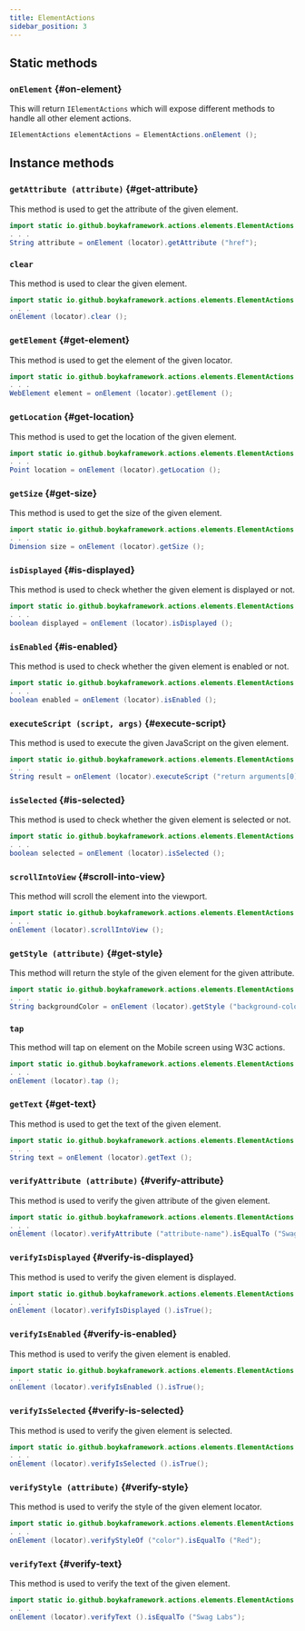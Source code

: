 ```yaml
---
title: ElementActions
sidebar_position: 3
---
```


## Static methods

### `onElement` {#on-element}

This will return `IElementActions` which will expose different methods to handle all other element actions.

```java
IElementActions elementActions = ElementActions.onElement ();
```

## Instance methods

### `getAttribute (attribute)` {#get-attribute}

This method is used to get the attribute of the given element.

```java
import static io.github.boykaframework.actions.elements.ElementActions.onElement;
. . .
String attribute = onElement (locator).getAttribute ("href");
```

### `clear`

This method is used to clear the given element.

```java
import static io.github.boykaframework.actions.elements.ElementActions.onElement;
. . .
onElement (locator).clear ();
```

### `getElement` {#get-element}

This method is used to get the element of the given locator.

```java
import static io.github.boykaframework.actions.elements.ElementActions.onElement;
. . .
WebElement element = onElement (locator).getElement ();
```

### `getLocation` {#get-location}

This method is used to get the location of the given element.

```java
import static io.github.boykaframework.actions.elements.ElementActions.onElement;
. . .
Point location = onElement (locator).getLocation ();
```

### `getSize` {#get-size}

This method is used to get the size of the given element.

```java
import static io.github.boykaframework.actions.elements.ElementActions.onElement;
. . .
Dimension size = onElement (locator).getSize ();
```

### `isDisplayed` {#is-displayed}

This method is used to check whether the given element is displayed or not.

```java
import static io.github.boykaframework.actions.elements.ElementActions.onElement;
. . .
boolean displayed = onElement (locator).isDisplayed ();
```

### `isEnabled` {#is-enabled}

This method is used to check whether the given element is enabled or not.

```java
import static io.github.boykaframework.actions.elements.ElementActions.onElement;
. . .
boolean enabled = onElement (locator).isEnabled ();
```

### `executeScript (script, args)` {#execute-script}

This method is used to execute the given JavaScript on the given element.

```java
import static io.github.boykaframework.actions.elements.ElementActions.onElement;
. . .
String result = onElement (locator).executeScript ("return arguments[0].innerHTML");
```

### `isSelected` {#is-selected}

This method is used to check whether the given element is selected or not.

```java
import static io.github.boykaframework.actions.elements.ElementActions.onElement;
. . .
boolean selected = onElement (locator).isSelected ();
```

### `scrollIntoView` {#scroll-into-view}

This method will scroll the element into the viewport.

```java
import static io.github.boykaframework.actions.elements.ElementActions.onElement;
. . .
onElement (locator).scrollIntoView ();
```

### `getStyle (attribute)` {#get-style}

This method will return the style of the given element for the given attribute.

```java
import static io.github.boykaframework.actions.elements.ElementActions.onElement;
. . .
String backgroundColor = onElement (locator).getStyle ("background-color");
```

### `tap`

This method will tap on element on the Mobile screen using W3C actions.

```java
import static io.github.boykaframework.actions.elements.ElementActions.onElement;
. . .
onElement (locator).tap ();
```

### `getText` {#get-text}

This method is used to get the text of the given element.

```java
import static io.github.boykaframework.actions.elements.ElementActions.onElement;
. . .
String text = onElement (locator).getText ();
```

### `verifyAttribute (attribute)` {#verify-attribute}

This method is used to verify the given attribute of the given element.

```java
import static io.github.boykaframework.actions.elements.ElementActions.onElement;
. . .
onElement (locator).verifyAttribute ("attribute-name").isEqualTo ("Swag Labs");
```

### `verifyIsDisplayed` {#verify-is-displayed}

This method is used to verify the given element is displayed.

```java
import static io.github.boykaframework.actions.elements.ElementActions.onElement;
. . .
onElement (locator).verifyIsDisplayed ().isTrue();
```

### `verifyIsEnabled` {#verify-is-enabled}

This method is used to verify the given element is enabled.

```java
import static io.github.boykaframework.actions.elements.ElementActions.onElement;
. . .
onElement (locator).verifyIsEnabled ().isTrue();
```

### `verifyIsSelected` {#verify-is-selected}

This method is used to verify the given element is selected.

```java
import static io.github.boykaframework.actions.elements.ElementActions.onElement;
. . .
onElement (locator).verifyIsSelected ().isTrue();
```

### `verifyStyle (attribute)` {#verify-style}

This method is used to verify the style of the given element locator.

```java
import static io.github.boykaframework.actions.elements.ElementActions.onElement;
. . .
onElement (locator).verifyStyleOf ("color").isEqualTo ("Red");
```

### `verifyText` {#verify-text}

This method is used to verify the text of the given element.

```java
import static io.github.boykaframework.actions.elements.ElementActions.onElement;
. . .
onElement (locator).verifyText ().isEqualTo ("Swag Labs");
```

